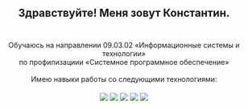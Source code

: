 <h2 align="center">
  Здравствуйте! Меня зовут Константин.<br><br> 
</h1>


<div align="center">
  <span>
    Обучаюсь на направлении 09.03.02 «Информационные системы и технологии»<br> 
    по профилизациии «Системное программное обеспечение»<br><br>
    Имею навыки работы со следующими технологиями:<br><br>
  </span>
  <img align="center" src="https://img.shields.io/badge/java-%23ED8B00.svg?style=for-the-badge&logo=openjdk&logoColor=white">
  <img align="center" src="https://img.shields.io/badge/c++-%2300599C.svg?style=for-the-badge&logo=c%2B%2B&logoColor=white">
  <img align="center" src="https://img.shields.io/badge/-Arduino-00979D?style=for-the-badge&logo=Arduino&logoColor=white">
  <img align="center" src="https://img.shields.io/badge/postgres-%23316192.svg?style=for-the-badge&logo=postgresql&logoColor=white">
  <img align="center" src="https://img.shields.io/badge/Linux-FCC624?style=for-the-badge&logo=linux&logoColor=black">
</div>
